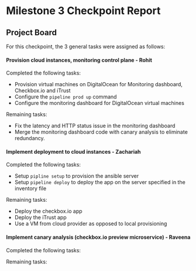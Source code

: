 # Milestone 3 Checkpoint Report

## Project Board

For this checkpoint, the 3 general tasks were assigned as follows:

#### Provision cloud instances, monitoring control plane - Rohit

Completed the following tasks:

- Provision virtual machines on DigitalOcean for Monitoring dashboard, Checkbox.io and iTrust
- Configure the `pipeline prod up` command
- Configure the monitoring dashboard for DigitalOcean virtual machines

Remaining tasks:

- Fix the latency and HTTP status issue in the monitoring dashboard
- Merge the monitoring dashboard code with canary analysis to eliminate redundancy.

#### Implement deployment to cloud instances - Zachariah

Completed the following tasks:

- Setup `pipline setup` to provision the ansible server
- Setup `pipeline deploy` to deploy the app on the server specified in the inventory file

Remaining tasks:

- Deploy the checkbox.io app
- Deploy the iTrust app
- Use a VM from cloud provider as opposed to local provisioning

#### Implement canary analysis (checkbox.io preview microservice) - Raveena

Completed the following tasks:

Remaining tasks:
